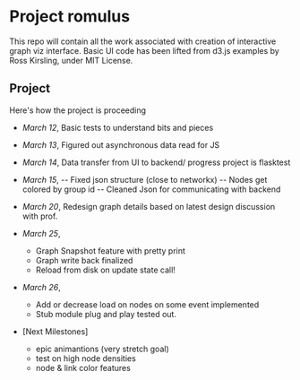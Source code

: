 # Project romulus
This repo will contain all the work associated with creation of interactive graph viz interface. 
Basic UI code has been lifted from d3.js examples by Ross Kirsling, under MIT License.

## Project
Here's how the project is proceeding
- *March 12*, Basic tests to understand bits and pieces
- *March 13*, Figured out asynchronous data read for JS
- *March 14*, Data transfer from UI to backend/ progress project is flasktest
- *March 15*, 
	-- Fixed json structure (close to networkx)
	-- Nodes get colored by group id
	-- Cleaned Json for communicating with backend
- *March 20*, Redesign graph details based on latest design discussion with prof.
- *March 25*,
	- Graph Snapshot feature with pretty print
	- Graph write back finalized
	- Reload from disk on update state call!
- *March 26*,
	- Add or decrease load on nodes on some event implemented
	- Stub module plug and play tested out.

- [Next Milestones]
	- epic animantions (very stretch goal)
	- test on high node densities
	- node & link color features

